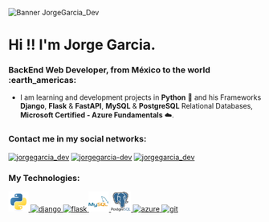 ![Banner JorgeGarcia_Dev](https://res.cloudinary.com/duckwaaai/image/upload/f_auto,q_auto/v1/JorgeGarcia_Dev/dtcpz4vpcmrihl4b7qbe)

<h1 align="left">Hi !! I'm Jorge Garcia.</h1>
<h3 align="left">BackEnd Web Developer, from México to the world :earth_americas: </h3>

- I am learning and development projects in **Python** :snake: and his Frameworks **Django**, **Flask** & **FastAPI**, **MySQL** & **PostgreSQL** Relational Databases, **Microsoft Certified - Azure Fundamentals** :cloud:.

<h3 align="left">Contact me in my social networks:</h3>
<p align="left">
<a href="https://twitter.com/jorgegarcia_dev" target="blank"><img align="center" src="https://raw.githubusercontent.com/rahuldkjain/github-profile-readme-generator/master/src/images/icons/Social/twitter.svg" alt="jorgegarcia_dev" height="30" width="40" /></a>
<a href="https://linkedin.com/in/jorgegarcia-dev" target="blank"><img align="center" src="https://raw.githubusercontent.com/rahuldkjain/github-profile-readme-generator/master/src/images/icons/Social/linked-in-alt.svg" alt="jorgegarcia-dev" height="30" width="40" /></a>
<a href="https://instagram.com/jorgegarcia_dev" target="blank"><img align="center" src="https://raw.githubusercontent.com/rahuldkjain/github-profile-readme-generator/master/src/images/icons/Social/instagram.svg" alt="jorgegarcia_dev" height="30" width="40" /></a>
</p>

<h3 align="left">My Technologies:</h3>
<p align="left"> <a href="https://www.python.org" target="_blank" rel="noreferrer"> <img src="https://raw.githubusercontent.com/devicons/devicon/master/icons/python/python-original.svg" alt="python" width="40" height="40"/> </a> <a href="https://www.djangoproject.com/" target="_blank" rel="noreferrer"> <img src="https://cdn.worldvectorlogo.com/logos/django.svg" alt="django" width="40" height="40"/> </a> <a href="https://flask.palletsprojects.com/" target="_blank" rel="noreferrer"> <img src="https://www.vectorlogo.zone/logos/pocoo_flask/pocoo_flask-icon.svg" alt="flask" width="40" height="40"/> </a> <a href="https://www.mysql.com/" target="_blank" rel="noreferrer"> <img src="https://raw.githubusercontent.com/devicons/devicon/master/icons/mysql/mysql-original-wordmark.svg" alt="mysql" width="40" height="40"/> </a> <a href="https://www.postgresql.org" target="_blank" rel="noreferrer"> <img src="https://raw.githubusercontent.com/devicons/devicon/master/icons/postgresql/postgresql-original-wordmark.svg" alt="postgresql" width="40" height="40"/> </a> <a href="https://azure.microsoft.com/en-in/" target="_blank" rel="noreferrer"> <img src="https://www.vectorlogo.zone/logos/microsoft_azure/microsoft_azure-icon.svg" alt="azure" width="40" height="40"/> </a> <a href="https://git-scm.com/" target="_blank" rel="noreferrer"> <img src="https://www.vectorlogo.zone/logos/git-scm/git-scm-icon.svg" alt="git" width="40" height="40"/> </a> </p>
